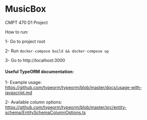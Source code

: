 # MusicBox

CMPT 470 D1 Project 

How to run:

1- Go to project root

2- Run `docker-compose build && docker-compose up`

3- Go to http://localhost:3000


#### Useful TypeORM documentation:

1- Example usage: 
https://github.com/typeorm/typeorm/blob/master/docs/usage-with-javascript.md


2- Available column options:
https://github.com/typeorm/typeorm/blob/master/src/entity-schema/EntitySchemaColumnOptions.ts

